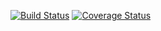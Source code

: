 [![Build Status](https://drone.io/github.com/kego/kego/status.png)](https://drone.io/github.com/kego/kego/latest)
[![Coverage Status](https://coveralls.io/repos/kego/kego/badge.svg)](https://coveralls.io/r/kego/kego)
